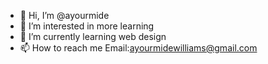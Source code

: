 - 👋 Hi, I’m @ayourmide
- 👀 I’m interested in more learning
- 🌱 I’m currently learning web design
- 📫 How to reach me Email:ayourmidewilliams@gmail.com


<!---
ayourmide/ayourmide is a ✨ special ✨ repository because its `README.md` (this file) appears on your GitHub profile.
You can click the Preview link to take a look at your changes.
--->
